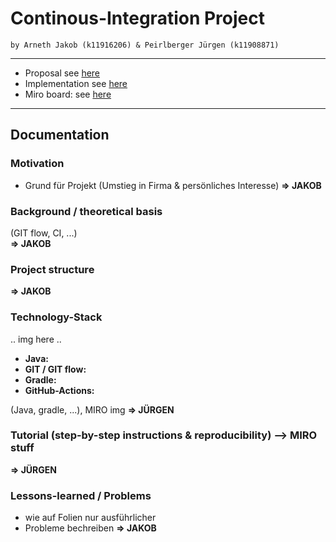 # Continous-Integration Project
```
by Arneth Jakob (k11916206) & Peirlberger Jürgen (k11908871)
```
---
 * Proposal see [here](https://github.com/jdarneth/Continous-Integration-GitHub/blob/main/PROPOSAL.md)
 * Implementation see [here](https://github.com/jdarneth/Continous-Integration-GitHub/tree/main/Blackjack)
 * Miro board: see [here](https://miro.com/app/board/uXjVP2JsBig=/?share_link_id=493134313895)

---
## Documentation 

### Motivation
   * Grund für Projekt (Umstieg in Firma & persönliches Interesse) 
**=> JAKOB** 

### Background / theoretical basis
(GIT flow, CI, ...)  
**=> JAKOB** 

### Project structure
**=> JAKOB** 

### Technology-Stack

.. img here ..

 * **Java:**
 * **GIT / GIT flow:**
 * **Gradle:**
 * **GitHub-Actions:** 

(Java, gradle, ...), MIRO img
**=> JÜRGEN** 
 

### Tutorial (step-by-step instructions & reproducibility) --> MIRO stuff
**=> JÜRGEN** 

### Lessons-learned / Problems
   * wie auf Folien nur ausführlicher
   * Probleme bechreiben
**=> JAKOB** 

